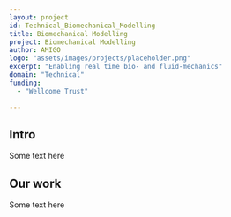 ```yaml
---
layout: project
id: Technical_Biomechanical_Modelling
title: Biomechanical Modelling
project: Biomechanical Modelling
author: AMIGO
logo: "assets/images/projects/placeholder.png"
excerpt: "Enabling real time bio- and fluid-mechanics"
domain: "Technical"
funding:
  - "Wellcome Trust"

---
```


## Intro	

Some text here

## Our work

Some text here

